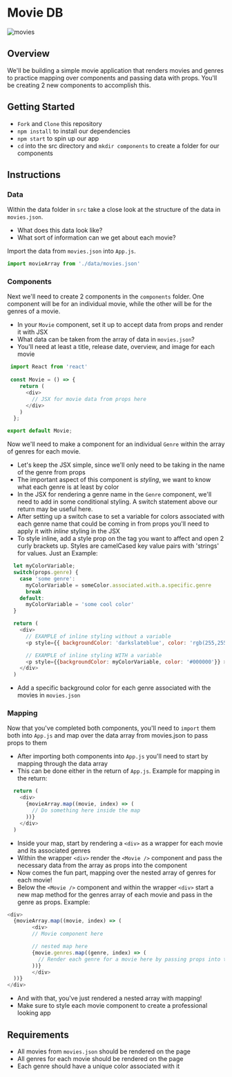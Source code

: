 # Movie DB

![movies](https://sei-r.s3.amazonaws.com/u2_hw_mapping_components/preview.png)

## Overview

We'll be building a simple movie application that renders movies and genres to practice mapping over components and passing data with props. You'll be creating 2 new components to accomplish this.

## Getting Started

- `Fork` and `Clone` this repository
- `npm install` to install our dependencies
- `npm start` to spin up our app
- `cd` into the src directory and `mkdir components` to create a folder for our components

## Instructions
### Data
Within the data folder in `src` take a close look at the structure of the data in `movies.json`.
- What does this data look like?
- What sort of information can we get about each movie?

Import the data from `movies.json` into `App.js`.
```js
import movieArray from './data/movies.json'
```

### Components
Next we'll need to create 2 components in the `components` folder. One component will be for an individual movie, while the other will be for the genres of a movie.
- In your `Movie` component, set it up to accept data from props and render it with JSX
- What data can be taken from the array of data in `movies.json`?
- You'll need at least a title, release date, overview, and image for each movie
```js
 import React from 'react'
 
 const Movie = () => {
    return (
      <div>
        // JSX for movie data from props here
      </div>
    )
  };

export default Movie;
```

Now we'll need to make a component for an individual `Genre` within the array of genres for each movie.
- Let's keep the JSX simple, since we'll only need to be taking in the name of the genre from props
- The important aspect of this component is _styling_, we want to know what each genre is at least by color
- In the JSX for rendering a genre name in the `Genre` component, we'll need to add in some conditional styling. A switch statement above our return may be useful here.
- After setting up a switch case to set a variable for colors associated with each genre name that could be coming in from props you'll need to apply it with _inline_ styling in the JSX
- To style inline, add a style prop on the tag you want to affect and open 2 curly brackets up. Styles are camelCased key value pairs with 'strings' for values. 
Just an Example:
```js
  let myColorVariable;
  switch(props.genre) {
    case 'some genre': 
      myColorVariable = someColor.associated.with.a.specific.genre
      break
    default:
      myColorVariable = 'some cool color'
  }

  return (
    <div>
      // EXAMPLE of inline styling without a variable
      <p style={{ backgroundColor: 'darkslateblue', color: 'rgb(255,255,255)' }} >{props.genre}</p>

      // EXAMPLE of inline styling WITH a variable
      <p style={{backgroundColor: myColorVariable, color: '#000000'}} >{props.something}</p>
    </div>
  )
```

- Add a specific background color for each genre associated with the movies in `movies.json`

### Mapping
Now that you've completed both components, you'll need to `import` them both into `App.js` and map over the data array from movies.json to pass props to them
- After importing both components into `App.js` you'll need to start by mapping through the data array
- This can be done either in the return of `App.js`. Example for mapping in the return:
```js
  return (
    <div>
      {movieArray.map((movie, index) => (
        // Do something here inside the map
      ))}
    </div>
  )
```
- Inside your map, start by rendering a `<div>` as a wrapper for each movie and its associated genres
- Within the wrapper `<div>` render the `<Movie />` component and pass the necessary data from the array as props into the component
- Now comes the fun part, mapping over the nested array of genres for each movie!
- Below the `<Movie />` component and within the wrapper `<div>` start a new map method for the genres array of each movie and pass in the genre as props. Example:
```js
<div>
  {movieArray.map((movie, index) => (
        <div>
        // Movie component here

        // nested map here
        {movie.genres.map((genre, index) => (
          // Render each genre for a movie here by passing props into the Genre component
        ))}
        </div>
  ))}
</div>
```

- And with that, you've just rendered a nested array with mapping!
- Make sure to style each movie component to create a professional looking app

## Requirements
- All movies from `movies.json` should be rendered on the page
- All genres for each movie should be rendered on the page
- Each genre should have a unique color associated with it